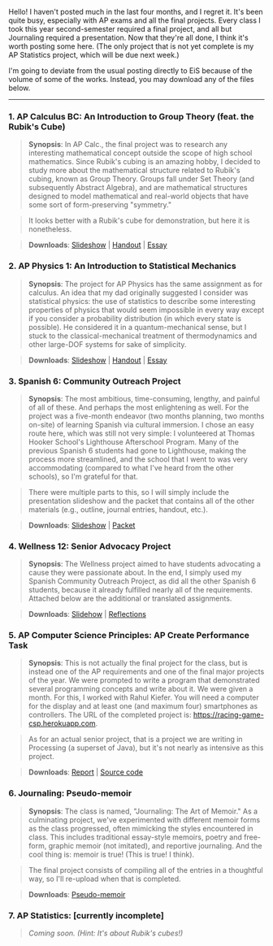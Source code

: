 Hello! I haven't posted much in the last four months, and I regret it. It's been quite busy, especially with AP exams and all the final projects. Every class I took this year second-semester required a final project, and all but Journaling required a presentation. Now that they're all done, I think it's worth posting some here. (The only project that is not yet complete is my AP Statistics project, which will be due next week.)

I'm going to deviate from the usual posting directly to EiS because of the volume of some of the works. Instead, you may download any of the files below.

---

### 1. AP Calculus BC: An Introduction to Group Theory (feat. the Rubik's Cube)

> **Synopsis**: In AP Calc., the final project was to research any interesting mathematical concept outside the scope of high school mathematics. Since Rubik's cubing is an amazing hobby, I decided to study more about the mathematical structure related to Rubik's cubing, known as Group Theory. Groups fall under Set Theory (and subsequently Abstract Algebra), and are mathematical structures designed to model mathematical and real-world objects that have some sort of form-preserving "symmetry."

> It looks better with a Rubik's cube for demonstration, but here it is nonetheless.

> **Downloads**: <a href='/res/downloads/final-calc-slideshow.pdf' download>Slideshow</a> | <a href='/res/downloads/final-calc-handout.pdf' download>Handout</a> | <a href='/res/downloads/final-calc-essay.pdf' download>Essay</a>

### 2. AP Physics 1: An Introduction to Statistical Mechanics

> **Synopsis**: The project for AP Physics has the same assignment as for calculus. An idea that my dad originally suggested I consider was statistical physics: the use of statistics to describe some interesting properties of physics that would seem impossible in every way except if you consider a probability distribution (in which every state is possible). He considered it in a quantum-mechanical sense, but I stuck to the classical-mechanical treatment of thermodynamics and other large-DOF systems for sake of simplicity.

> **Downloads**: <a href='/res/downloads/final-physics-slideshow.pdf' download>Slideshow</a> | <a href='/res/downloads/final-physics-handout.pdf' download>Handout</a> | <a href='/res/downloads/final-physics-essay.pdf' download>Essay</a>

### 3. Spanish 6: Community Outreach Project

> **Synopsis**: The most ambitious, time-consuming, lengthy, and painful of all of these. And perhaps the most enlightening as well. For the project was a five-month endeavor (two months planning, two months on-site) of learning Spanish via cultural immersion. I chose an easy route here, which was still not very simple: I volunteered at Thomas Hooker School's Lighthouse Afterschool Program. Many of the previous Spanish 6 students had gone to Lighthouse, making the process more streamlined, and the school that I went to was very accommodating (compared to what I've heard from the other schools), so I'm grateful for that.

> There were multiple parts to this, so I will simply include the presentation slideshow and the packet that contains all of the other materials (e.g., outline, journal entries, handout, etc.).

> **Downloads**: <a href='/res/downloads/final-spanish-slideshow.pdf' download>Slideshow</a> | <a href='/res/downloads/final-spanish-packet.pdf' download>Packet</a>

### 4. Wellness 12: Senior Advocacy Project

> **Synopsis**: The Wellness project aimed to have students advocating a cause they were passionate about. In the end, I simply used my Spanish Community Outreach Project, as did all the other Spanish 6 students, because it already fulfilled nearly all of the requirements. Attached below are the additional or translated assignments.

> **Downloads**: <a href='/res/downloads/final-wellness-slideshow.pdf' downlaod>Slidehow</a> | <a href='/res/downloads/final-wellness-reflections.pdf' download>Reflections</a>

### 5. AP Computer Science Principles: AP Create Performance Task

> **Synopsis**: This is not actually the final project for the class, but is instead one of the AP requirements and one of the final major projects of the year. We were prompted to write a program that demonstrated several programming concepts and write about it. We were given a month. For this, I worked with Rahul Kiefer. You will need a computer for the display and at least one (and maximum four) smartphones as controllers. The URL of the completed project is: <a href='//racing-game-csp.herokuapp.com' target='_blank'>https://racing-game-csp.herokuapp.com</a>.

> As for an actual senior project, that is a project we are writing in Processing (a superset of Java), but it's not nearly as intensive as this project.

> **Downloads**: <a href='/res/downloads/final-csp-report.pdf' download>Report</a> | <a href='/res/downloads-final-csp-source-code.pdf' download>Source code</a>

### 6. Journaling: Pseudo-memoir

> **Synopsis**: The class is named, "Journaling: The Art of Memoir." As a culminating project, we've experimented with different memoir forms as the class progressed, often mimicking the styles encountered in class. This includes traditional essay-style memoirs, poetry and free-form, graphic memoir (not imitated), and reportive journaling. And the cool thing is: memoir is true! (This is true! I think).

> The final project consists of compiling all of the entries in a thoughtful way, so I'll re-upload when that is completed.

> **Downloads**: <a href='/res/downloads/final-journaling-memoir.pdf' download>Pseudo-memoir</a>

### 7. AP Statistics: [currently incomplete]

> *Coming soon. (Hint: It's about Rubik's cubes!)*